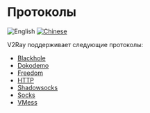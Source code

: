 # Протоколы

![English](../resources/englishc.svg) [![Chinese](../resources/chinese.svg)](https://www.v2ray.com/chapter_02/02_protocols.html)

V2Ray поддерживает следующие протоколы:

* [Blackhole](protocols/blackhole.md)
* [Dokodemo](protocols/dokodemo.md)
* [Freedom](protocols/freedom.md)
* [HTTP](protocols/http.md)
* [Shadowsocks](protocols/shadowsocks.md)
* [Socks](protocols/socks.md)
* [VMess](protocols/vmess.md)